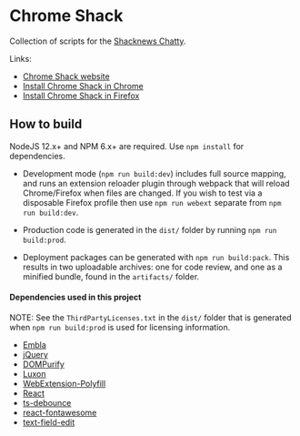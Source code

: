# Chrome Shack

Collection of scripts for the [Shacknews Chatty](https://www.shacknews.com/chatty).

Links:

-   [Chrome Shack website](http://adam.hughes.cc/shack/chromeshack/)
-   [Install Chrome Shack in Chrome](https://chrome.google.com/webstore/detail/chrome-shack/mcnpepegfcikofcogenpncheiohblnpp?hl=en)
-   [Install Chrome Shack in Firefox](https://addons.mozilla.org/en-US/firefox/addon/chromeshack/)

## How to build

NodeJS 12.x+ and NPM 6.x+ are required. Use `npm install` for dependencies.

-   Development mode (`npm run build:dev`) includes full source mapping, and runs an extension reloader plugin through webpack that will reload Chrome/Firefox when files are changed. If you wish to test via a disposable Firefox profile then use `npm run webext` separate from `npm run build:dev`.

-   Production code is generated in the `dist/` folder by running `npm run build:prod`.

-   Deployment packages can be generated with `npm run build:pack`. This results in two uploadable archives: one for code review, and one as a minified bundle, found in the `artifacts/` folder.

#### Dependencies used in this project

NOTE: See the `ThirdPartyLicenses.txt` in the `dist/` folder that is generated when `npm run build:prod` is used for licensing information.

-   [Embla](https://github.com/davidcetinkaya/embla-carousel)
-   [jQuery](https://github.com/jquery/jquery)
-   [DOMPurify](https://github.com/cure53/DOMPurify)
-   [Luxon](https://github.com/moment/luxon)
-   [WebExtension-Polyfill](https://github.com/mozilla/webextension-polyfill)
-   [React](https://github.com/facebook/react)
-   [ts-debounce](https://github.com/chodorowicz/ts-debounce)
-   [react-fontawesome](https://github.com/FortAwesome/react-fontawesome)
-   [text-field-edit](https://github.com/fregante/text-field-edit)
